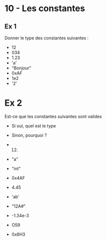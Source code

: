 # 10 - Les constantes

## Ex 1
Donner le type des constantes suivantes :

- 12
- 034
- 1.23
- 'a'
- "Bonjour"
- 0xAF
- 1e2
- '2'

# Ex 2 
Est-ce que les constantes suivantes sont valides
- Si oui, quel est le type
- Sinon, pourquoi ?

- 12.
- "a"
- "int"
- 0x4AF
- 4.45
- 'ab'
- "12A#"
- -1.34e-3
- O59
- 0x6H3